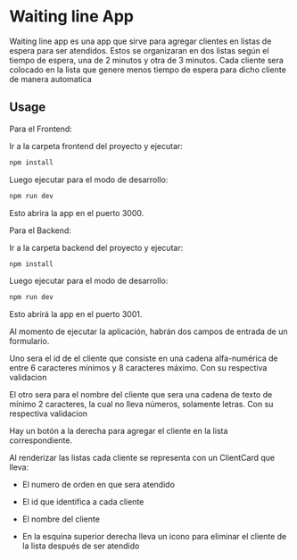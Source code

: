 # Waiting line App

Waiting line app es una app que sirve para agregar clientes en listas de espera para ser atendidos. Estos se organizaran en dos listas según el tiempo de espera, una de 2 minutos y otra de 3 minutos. Cada cliente sera colocado en la lista que genere menos tiempo de espera para dicho cliente de manera automatica

## Usage

Para el Frontend:

Ir a la carpeta frontend del proyecto y ejecutar:

```bash
npm install
```
Luego ejecutar para el modo de desarrollo:

```bash
npm run dev
```
Esto abrira la app en el puerto 3000.

Para el Backend:

Ir a la carpeta backend del proyecto y ejecutar:

```bash
npm install
```
Luego ejecutar para el modo de desarrollo:

```bash
npm run dev
```
Esto abrirá la app en el puerto 3001.


Al momento de ejecutar la aplicación, habrán dos campos de entrada de un formulario.

Uno sera el id de el cliente que consiste en una cadena alfa-numérica de entre 6 caracteres mínimos y 8 caracteres máximo. Con su respectiva validacion

El otro sera para el nombre del cliente que sera una cadena de texto de mínimo 2 caracteres, la cual no lleva números, solamente letras. Con su respectiva validacion

Hay un botón a la derecha para agregar el cliente en la lista correspondiente.

Al renderizar las listas cada cliente se representa con un ClientCard que lleva:

- El numero de orden en que sera atendido

- El id que identifica a cada cliente

- El nombre del cliente

- En la esquina superior derecha lleva un icono para eliminar el cliente de la lista después de ser atendido
